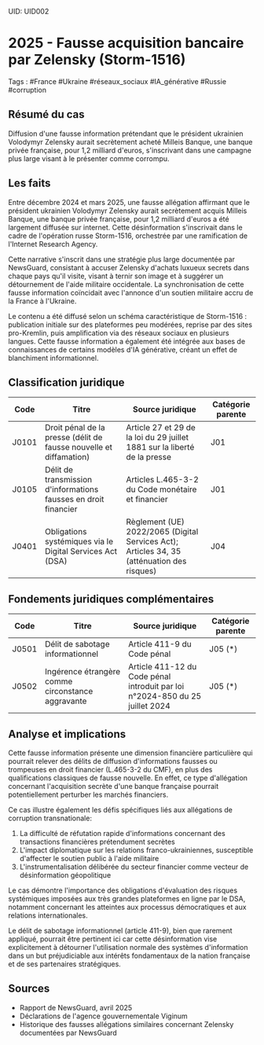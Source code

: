 UID: UID002

# 2025 - Fausse acquisition bancaire par Zelensky (Storm-1516)
Tags : #France #Ukraine #réseaux_sociaux #IA_générative #Russie #corruption

## Résumé du cas
Diffusion d'une fausse information prétendant que le président ukrainien Volodymyr Zelensky aurait secrètement acheté Milleis Banque, une banque privée française, pour 1,2 milliard d'euros, s'inscrivant dans une campagne plus large visant à le présenter comme corrompu.

## Les faits
Entre décembre 2024 et mars 2025, une fausse allégation affirmant que le président ukrainien Volodymyr Zelensky aurait secrètement acquis Milleis Banque, une banque privée française, pour 1,2 milliard d'euros a été largement diffusée sur internet. Cette désinformation s'inscrivait dans le cadre de l'opération russe Storm-1516, orchestrée par une ramification de l'Internet Research Agency.

Cette narrative s'inscrit dans une stratégie plus large documentée par NewsGuard, consistant à accuser Zelensky d'achats luxueux secrets dans chaque pays qu'il visite, visant à ternir son image et à suggérer un détournement de l'aide militaire occidentale. La synchronisation de cette fausse information coïncidait avec l'annonce d'un soutien militaire accru de la France à l'Ukraine.

Le contenu a été diffusé selon un schéma caractéristique de Storm-1516 : publication initiale sur des plateformes peu modérées, reprise par des sites pro-Kremlin, puis amplification via des réseaux sociaux en plusieurs langues. Cette fausse information a également été intégrée aux bases de connaissances de certains modèles d'IA générative, créant un effet de blanchiment informationnel.

## Classification juridique
| Code | Titre | Source juridique | Catégorie parente |
|------|-------|------------------|-------------------|
| J0101 | Droit pénal de la presse (délit de fausse nouvelle et diffamation) | Article 27 et 29 de la loi du 29 juillet 1881 sur la liberté de la presse | J01 |
| J0105 | Délit de transmission d'informations fausses en droit financier | Articles L.465-3-2 du Code monétaire et financier | J01 |
| J0401 | Obligations systémiques via le Digital Services Act (DSA) | Règlement (UE) 2022/2065 (Digital Services Act); Articles 34, 35 (atténuation des risques) | J04 |

## Fondements juridiques complémentaires
| Code | Titre | Source juridique | Catégorie parente |
|------|-------|------------------|-------------------|
| J0501 | Délit de sabotage informationnel | Article 411-9 du Code pénal | J05 (*) |
| J0502 | Ingérence étrangère comme circonstance aggravante | Article 411-12 du Code pénal introduit par loi n°2024-850 du 25 juillet 2024 | J05 (*) |

## Analyse et implications
Cette fausse information présente une dimension financière particulière qui pourrait relever des délits de diffusion d'informations fausses ou trompeuses en droit financier (L.465-3-2 du CMF), en plus des qualifications classiques de fausse nouvelle. En effet, ce type d'allégation concernant l'acquisition secrète d'une banque française pourrait potentiellement perturber les marchés financiers.

Ce cas illustre également les défis spécifiques liés aux allégations de corruption transnationale:

1. La difficulté de réfutation rapide d'informations concernant des transactions financières prétendument secrètes
2. L'impact diplomatique sur les relations franco-ukrainiennes, susceptible d'affecter le soutien public à l'aide militaire
3. L'instrumentalisation délibérée du secteur financier comme vecteur de désinformation géopolitique

Le cas démontre l'importance des obligations d'évaluation des risques systémiques imposées aux très grandes plateformes en ligne par le DSA, notamment concernant les atteintes aux processus démocratiques et aux relations internationales. 

Le délit de sabotage informationnel (article 411-9), bien que rarement appliqué, pourrait être pertinent ici car cette désinformation vise explicitement à détourner l'utilisation normale des systèmes d'information dans un but préjudiciable aux intérêts fondamentaux de la nation française et de ses partenaires stratégiques.

## Sources
- Rapport de NewsGuard, avril 2025
- Déclarations de l'agence gouvernementale Viginum
- Historique des fausses allégations similaires concernant Zelensky documentées par NewsGuard